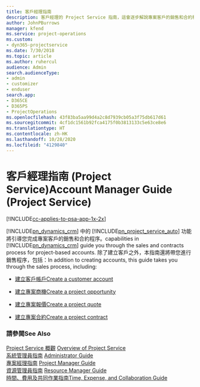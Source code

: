 ```yaml
---
title: 客戶經理指南
description: 客戶經理的 Project Service 指南，這會逐步解說專案客戶的銷售和合約程序
author: JohnPBurrows
manager: kfend
ms.service: project-operations
ms.custom:
- dyn365-projectservice
ms.date: 7/30/2018
ms.topic: article
ms.author: ruhercul
audience: Admin
search.audienceType:
- admin
- customizer
- enduser
search.app:
- D365CE
- D365PS
- ProjectOperations
ms.openlocfilehash: 43f83ba5aa99d4a2c8d7939cb05a3f75db617d61
ms.sourcegitcommit: 4cf1dc1561b92fca4175f0b3813133c5e63ce8e6
ms.translationtype: HT
ms.contentlocale: zh-HK
ms.lasthandoff: 10/28/2020
ms.locfileid: "4129840"
---
```

# <a name="account-manager-guide-project-service"></a><span data-ttu-id="fc7a5-103">客戶經理指南 (Project Service)</span><span class="sxs-lookup"><span data-stu-id="fc7a5-103">Account Manager Guide (Project Service)</span></span>

[!INCLUDE[cc-applies-to-psa-app-1x-2x](../includes/cc-applies-to-psa-app-1x-2x.md)]

[!INCLUDE[pn_dynamics_crm](../includes/pn-dynamics-crm.md)] <span data-ttu-id="fc7a5-104">中的 [!INCLUDE[pn_project_service_auto](../includes/pn-project-service-auto.md)] 功能將引導您完成專案客戶的銷售和合約程序。</span><span class="sxs-lookup"><span data-stu-id="fc7a5-104">capabilities in [!INCLUDE[pn_dynamics_crm](../includes/pn-dynamics-crm.md)] guide you through the sales and contracts process for project-based accounts.</span></span> <span data-ttu-id="fc7a5-105">除了建立客戶之外，本指南還將帶您進行銷售程序，包括：</span><span class="sxs-lookup"><span data-stu-id="fc7a5-105">In addition to creating accounts, this guide takes you through the sales process, including:</span></span>  
  
-   [<span data-ttu-id="fc7a5-106">建立客戶帳戶</span><span class="sxs-lookup"><span data-stu-id="fc7a5-106">Create a customer account</span></span>](../psa/create-customer-account.md)  
  
-   [<span data-ttu-id="fc7a5-107">建立專案商機</span><span class="sxs-lookup"><span data-stu-id="fc7a5-107">Create a project opportunity</span></span>](../psa/create-project-opportunity.md)  
  
-   [<span data-ttu-id="fc7a5-108">建立專案報價</span><span class="sxs-lookup"><span data-stu-id="fc7a5-108">Create a project quote</span></span>](../psa/create-project-quote.md)  
  
-   [<span data-ttu-id="fc7a5-109">建立專案合約</span><span class="sxs-lookup"><span data-stu-id="fc7a5-109">Create a project contract</span></span>](../psa/create-project-contract.md)  
  
  
### <a name="see-also"></a><span data-ttu-id="fc7a5-110">請參閱</span><span class="sxs-lookup"><span data-stu-id="fc7a5-110">See Also</span></span>  
 <span data-ttu-id="fc7a5-111">[Project Service 概觀](../psa/overview.md) </span><span class="sxs-lookup"><span data-stu-id="fc7a5-111">[Overview of Project Service](../psa/overview.md) </span></span>  
 <span data-ttu-id="fc7a5-112">[系統管理員指南](../psa/admin-guide.md) </span><span class="sxs-lookup"><span data-stu-id="fc7a5-112">[Administrator Guide](../psa/admin-guide.md) </span></span>  
 <span data-ttu-id="fc7a5-113">[專案經理指南](../psa/project-manager-guide.md) </span><span class="sxs-lookup"><span data-stu-id="fc7a5-113">[Project Manager Guide](../psa/project-manager-guide.md) </span></span>  
 <span data-ttu-id="fc7a5-114">[資源管理員指南](../psa/resource-manager-guide.md) </span><span class="sxs-lookup"><span data-stu-id="fc7a5-114">[Resource Manager Guide](../psa/resource-manager-guide.md) </span></span>  
 [<span data-ttu-id="fc7a5-115">時間、費用及共同作業指南</span><span class="sxs-lookup"><span data-stu-id="fc7a5-115">Time, Expense, and Collaboration Guide</span></span>](../psa/time-expense-collaboration-guide.md)
